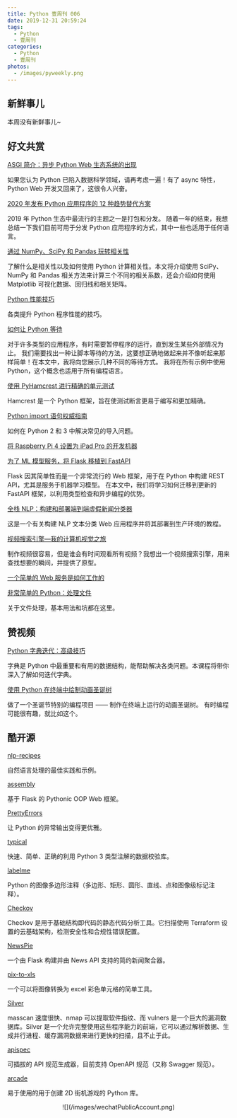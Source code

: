 ```yaml
---
title: Python 壹周刊 006
date: 2019-12-31 20:59:24
tags:
  - Python
  - 壹周刊
categories:
  - Python
  - 壹周刊
photos:
  - /images/pyweekly.png
---
```


## 新鲜事儿

本周没有新鲜事儿~

## 好文共赏

[ASGI 简介：异步 Python Web 生态系统的出现](https://florimond.dev/blog/articles/2019/08/introduction-to-asgi-async-python-web/)

如果您认为 Python 已陷入数据科学领域，请再考虑一遍！有了 async 特性，Python Web 开发又回来了，这很令人兴奋。

<!-- more -->

[2020 年发布 Python 应用程序的 12 种趋势替代方案](https://tryexceptpass.org/article/distributing-python-applications/)

2019 年 Python 生态中最流行的主题之一是打包和分发。 随着一年的结束，我想总结一下我们目前可用于分发 Python 应用程序的方式，其中一些也适用于任何语言。

[通过 NumPy、SciPy 和 Pandas 玩转相关性](https://realpython.com/numpy-scipy-pandas-correlation-python/)

了解什么是相关性以及如何使用 Python 计算相关性。本文将介绍使用 SciPy、NumPy 和 Pandas 相关方法来计算三个不同的相关系数，还会介绍如何使用 Matplotlib 可视化数据、回归线和相关矩阵。

[Python 性能技巧](https://gawron.sdsu.edu/compling/course_core/python_intro/intro_lecture_files/fastpython.html)

各类提升 Python 程序性能的技巧。

[如何让 Python 等待](https://blog.miguelgrinberg.com/post/how-to-make-python-wait)

对于许多类型的应用程序，有时需要暂停程序的运行，直到发生某些外部情况为止。 我们需要找出一种让脚本等待的方法，这要想正确地做起来并不像听起来那样简单！在本文中，我将向您展示几种不同的等待方式。 我将在所有示例中使用 Python，这个概念也适用于所有编程语言。

[使用 PyHamcrest 进行精确的单元测试](https://orbifold.xyz/pyhamcrest.html)

Hamcrest 是一个 Python 框架，旨在使测试断言更易于编写和更加精确。

[Python import 语句权威指南](https://chrisyeh96.github.io/2017/08/08/definitive-guide-python-imports.html)

如何在 Python 2 和 3 中解决常见的导入问题。

[将 Raspberry Pi 4 设置为 iPad Pro 的开发机器](https://sausheong.github.io/posts/pi4-dev-ipadpro/)

[为了 ML 模型服务，将 Flask 移植到 FastAPI](https://www.pluralsight.com/tech-blog/porting-flask-to-fastapi-for-ml-model-serving/)

Flask 因其简单性而是一个非常流行的 Web 框架，用于在 Python 中构建 REST API，尤其是服务于机器学习模型。 在本文中，我们将学习如何迁移到更新的 FastAPI 框架，以利用类型检查和异步编程的优势。

[全栈 NLP：构建和部署端到端虚假新闻分类器](https://hatem-hassan.com/blog/fullstack-nlp-building-and-deploying-end-to-end-fake-news-classifier)

这是一个有关构建 NLP 文本分类 Web 应用程序并将其部署到生产环境的教程。

[视频搜索引擎—我的计算机视觉之旅](https://towardsdatascience.com/the-video-search-engine-my-journey-into-computer-vision-9789824e76bb)

制作视频很容易，但是谁会有时间观看所有视频？我想出一个视频搜索引擎，用来查找想要的瞬间，并提供了原型。

[一个简单的 Web 服务是如何工作的](https://dev.to/billm/how-does-a-simple-web-server-work-2mb5)

[非常简单的 Python：处理文件](https://dev.to/codemouse92/dead-simple-python-working-with-files-lmg)

关于文件处理，基本用法和坑都在这里。

## 赞视频

[Python 字典迭代：高级技巧](https://realpython.com/courses/python-dictionary-iteration/)

字典是 Python 中最重要和有用的数据结构，能帮助解决各类问题。本课程将带你深入了解如何迭代字典。

[使用 Python 在终端中绘制动画圣诞树](https://www.youtube.com/watch?v=lbbNoCFSBV4)

做了一个圣诞节特别的编程项目 —— 制作在终端上运行的动画圣诞树。 有时编程可能很有趣，就比如这个。

## 酷开源

[nlp-recipes](https://github.com/microsoft/nlp-recipes)

自然语言处理的最佳实践和示例。

[assembly](https://github.com/mardix/assembly)

基于 Flask 的 Pythonic OOP Web 框架。

[PrettyErrors](https://github.com/onelivesleft/PrettyErrors/)

让 Python 的异常输出变得更优雅。

[typical](https://github.com/seandstewart/typical)

快速、简单、正确的利用 Python 3 类型注解的数据校验库。

[labelme](https://github.com/wkentaro/labelme)

Python 的图像多边形注释（多边形、矩形、圆形、直线、点和图像级标记注释）。

[Checkov](https://github.com/bridgecrewio/checkov)

Checkov 是用于基础结构即代码的静态代码分析工具。它扫描使用 Terraform 设置的云基础架构，检测安全性和合规性错误配置。

[NewsPie](https://github.com/skamieniarz/newspie)

一个由 Flask 构建并由 News API 支持的简约新闻聚合器。

[pix-to-xls](https://github.com/joelibaceta/pix-to-xls)

一个可以将图像转换为 excel 彩色单元格的简单工具。

[Silver](https://github.com/s0md3v/Silver)

masscan 速度很快、nmap 可以提取软件指纹、而 vulners 是一个巨大的漏洞数据库。Silver 是一个允许完整使用这些程序能力的前端，它可以通过解析数据、生成并行进程、缓存漏洞数据来进行更快的扫描，且不止于此。

[apispec](https://github.com/marshmallow-code/apispec)

可插拔的 API 规范生成器，目前支持 OpenAPI 规范（又称 Swagger 规范）。

[arcade](https://github.com/pvcraven/arcade)

易于使用的用于创建 2D 街机游戏的 Python 库。

<div align=center>
![](/images/wechatPublicAccount.png)
</div>

